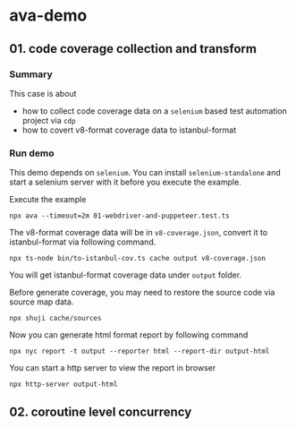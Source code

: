 # ava-demo

## 01. code coverage collection and transform

### Summary
This case is about
* how to collect code coverage data on a `selenium` based test automation project via `cdp`
* how to covert v8-format coverage data to istanbul-format

### Run demo
This demo depends on `selenium`. You can install `selenium-standalone` and start a selenium server with it before you execute the example.

Execute the example

`npx ava --timeout=2m 01-webdriver-and-puppeteer.test.ts`

The v8-format coverage data will be in `v8-coverage.json`, convert it to istanbul-format via following command.

`npx ts-node bin/to-istanbul-cov.ts cache output v8-coverage.json`

You will get istanbul-format coverage data under `output` folder.

Before generate coverage, you may need to restore the source code via source map data.

`npx shuji cache/sources`

Now you can generate html format report by following command

`npx nyc report -t output --reporter html --report-dir output-html`

You can start a http server to view the report in browser

`npx http-server output-html`


## 02. coroutine level concurrency
